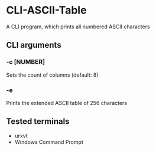 # CLI-ASCII-Table
A CLI program, which prints all numbered ASCII characters

## CLI arguments
### -c [NUMBER]
Sets the count of columns (default: 8)

### -e
Prints the extended ASCII table of 256 characters


## Tested terminals
- urxvt
- Windows Command Prompt
